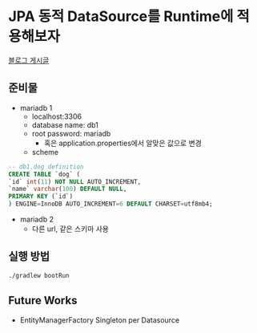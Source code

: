 # JPA 동적 DataSource를 Runtime에 적용해보자

[블로그 게시글](https://zoooo-hs.github.io/2022/06/28/JPA-동적-DataSource를-Runtime에-적용해보자.html)
## 준비물
- mariadb 1
  - localhost:3306
  - database name: db1
  - root password: mariadb
    - 혹은 application.properties에서 알맞은 값으로 변경
  - scheme
```sql
-- db1.dog definition
CREATE TABLE `dog` (
`id` int(11) NOT NULL AUTO_INCREMENT,
`name` varchar(100) DEFAULT NULL,
PRIMARY KEY (`id`)
) ENGINE=InnoDB AUTO_INCREMENT=6 DEFAULT CHARSET=utf8mb4;
  ```
- mariadb 2
  - 다른 url, 같은 스키마 사용
## 실행 방법
  ```bash
./gradlew bootRun
  ```

## Future Works
- EntityManagerFactory Singleton per Datasource
